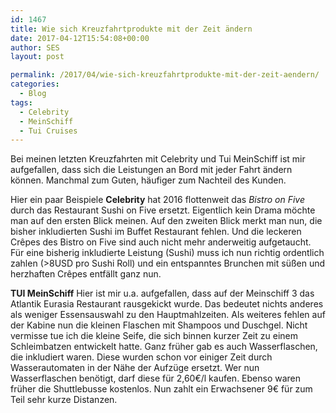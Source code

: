 ```yaml
---
id: 1467
title: Wie sich Kreuzfahrtprodukte mit der Zeit ändern
date: 2017-04-12T15:54:08+00:00
author: SES
layout: post

permalink: /2017/04/wie-sich-kreuzfahrtprodukte-mit-der-zeit-aendern/
categories:
  - Blog
tags:
  - Celebrity
  - MeinSchiff
  - Tui Cruises
---
```

Bei meinen letzten Kreuzfahrten mit Celebrity und Tui MeinSchiff ist mir aufgefallen, dass sich die Leistungen an Bord mit jeder Fahrt ändern können. Manchmal zum Guten, häufiger zum Nachteil des Kunden.

Hier ein paar Beispiele
**Celebrity** hat 2016 flottenweit das _Bistro on Five_ durch das Restaurant Sushi on Five ersetzt. Eigentlich kein Drama möchte man auf den ersten Blick meinen. Auf den zweiten Blick merkt man nun, die bisher inkludierten Sushi im Buffet Restaurant fehlen. Und die leckeren Crêpes des Bistro on Five sind auch nicht mehr anderweitig aufgetaucht. Für eine bisherig inkludierte Leistung (Sushi) muss ich nun richtig ordentlich zahlen (>8USD pro Sushi Roll) und ein entspanntes Brunchen mit süßen und herzhaften Crêpes entfällt ganz nun.

**TUI MeinSchiff**
Hier ist mir u.a. aufgefallen, dass auf der Meinschiff 3 das Atlantik Eurasia Restaurant rausgekickt wurde. Das bedeutet nichts anderes als weniger Essensauswahl zu den Hauptmahlzeiten.
Als weiteres fehlen auf der Kabine nun die kleinen Flaschen mit Shampoos und Duschgel. Nicht vermisse tue ich die kleine Seife, die sich binnen kurzer Zeit zu einem Schleimbatzen entwickelt hatte.
Ganz früher gab es auch Wasserflaschen, die inkludiert waren. Diese wurden schon vor einiger Zeit durch Wasserautomaten in der Nähe der Aufzüge ersetzt. Wer nun Wasserflaschen benötigt, darf diese für 2,60€/l kaufen. Ebenso waren früher die Shuttlebusse kostenlos. Nun zahlt ein Erwachsener 9€ für zum Teil sehr kurze Distanzen.
